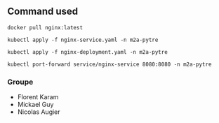 ## Command used

```docker pull nginx:latest```

```kubectl apply -f nginx-service.yaml -n m2a-pytre```

```kubectl apply -f nginx-deployment.yaml -n m2a-pytre```

```kubectl port-forward service/nginx-service 8080:8080 -n m2a-pytre```

### Groupe
- Florent Karam
- Mickael Guy
- Nicolas Augier